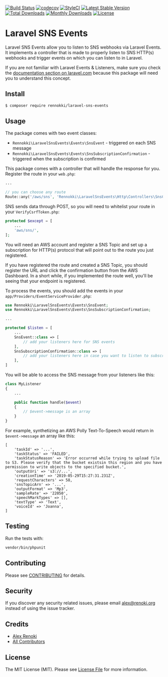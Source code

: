 [![Build Status](https://travis-ci.org/rennokki/laravel-sns-events.svg?branch=master)](https://travis-ci.org/rennokki/laravel-sns-events)
[![codecov](https://codecov.io/gh/rennokki/laravel-sns-events/branch/master/graph/badge.svg)](https://codecov.io/gh/rennokki/laravel-sns-events/branch/master)
[![StyleCI](https://github.styleci.io/repos/189254977/shield?branch=master)](https://github.styleci.io/repos/189254977)
[![Latest Stable Version](https://poser.pugx.org/rennokki/laravel-sns-events/v/stable)](https://packagist.org/packages/rennokki/laravel-sns-events)
[![Total Downloads](https://poser.pugx.org/rennokki/laravel-sns-events/downloads)](https://packagist.org/packages/rennokki/laravel-sns-events)
[![Monthly Downloads](https://poser.pugx.org/rennokki/laravel-sns-events/d/monthly)](https://packagist.org/packages/rennokki/laravel-sns-events)
[![License](https://poser.pugx.org/rennokki/laravel-sns-events/license)](https://packagist.org/packages/rennokki/laravel-sns-events)

# Laravel SNS Events
Laravel SNS Events allow you to listen to SNS webhooks via Laravel Events. It implements a controller that is made to properly listen to SNS HTTP(s) webhooks and trigger events on which you can listen to in Laravel.

If you are not familiar with Laravel Events & Listeners, make sure you check the [documentation section on laravel.com](https://laravel.com/docs/5.8/events) because this package will need you to understand this concept.

## Install
```bash
$ composer require rennokki/laravel-sns-events
```

## Usage
The package comes with two event classes:
* `Rennokki\LaravelSnsEvents\Events\SnsEvent` - triggered on each SNS message
* `Rennokki\LaravelSnsEvents\Events\SnsSubscriptionConfirmation` - triggered when the subscription is confirmed

This package comes with a controller that will handle the response for you. Register the route in your `web.php`:
```php
...

// you can choose any route
Route::any('/aws/sns', 'Rennokki\LaravelSnsEvents\Http\Controllers\SnsController@handle');
```

SNS sends data through POST, so you will need to whitelist your route in your `VerifyCsrfToken.php`:
```php
protected $except = [
    ...
    'aws/sns/',
];
```

You will need an AWS account and register a SNS Topic and set up a subscription for HTTP(s) protocol that will point out to the route you just registered.

If you have registered the route and created a SNS Topic, you should register the URL and click the confirmation button from the AWS Dashboard. In a short while, if you implemented the route well, you'll be seeing that your endpoint is registered.

To process the events, you should add the events in your `app/Providers/EventServiceProvider.php`:
```php
use Rennokki\LaravelSnsEvents\Events\SnsEvent;
use Rennokki\LaravelSnsEvents\Events\SnsSubscriptionConfirmation;

...

protected $listen = [
    ...
    SnsEvent::class => [
        // add your listeners here for SNS events
    ],
    SnsSubscriptionConfirmation::class => [
        // add your listeners here in case you want to listen to subscription confirmation
    ],
]
```

You will be able to access the SNS message from your listeners like this:
```php
class MyListener
{
    ...

    public function handle($event)
    {
        // $event->message is an array
    }
}
```

For example, synthetizing an AWS Polly Text-To-Speech would return in `$event->message` an array like this:
```
[
    'taskId' => '...',
    'taskStatus' => 'FAILED',
    'taskStatusReason' => 'Error occurred while trying to upload file to S3. Please verify that the bucket existsin this region and you have permission to write objects to the specified bucket.',
    'outputUri' => 's3://...',
    'creationTime' => '2019-05-29T15:27:31.231Z',
    'requestCharacters' => 58,
    'snsTopicArn' => '...',
    'outputFormat' => 'Mp3',
    'sampleRate' => '22050',
    'speechMarkTypes' => [],
    'textType' => 'Text',
    'voiceId' => 'Joanna',
]
```

## Testing
Run the tests with:

``` bash
vendor/bin/phpunit
```

## Contributing

Please see [CONTRIBUTING](CONTRIBUTING.md) for details.

## Security

If you discover any security related issues, please email alex@renoki.org instead of using the issue tracker.

## Credits

- [Alex Renoki](https://github.com/rennokki)
- [All Contributors](../../contributors)

## License

The MIT License (MIT). Please see [License File](LICENSE.md) for more information.
